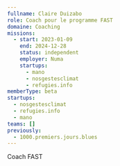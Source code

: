 ```yaml
---
fullname: Claire Duizabo
role: Coach pour le programme FAST
domaine: Coaching
missions:
  - start: 2023-01-09
    end: 2024-12-28
    status: independent
    employer: Numa
    startups:
      - mano
      - nosgestesclimat
      - refugies.info
memberType: beta
startups:
  - nosgestesclimat
  - refugies.info
  - mano
teams: []
previously:
  - 1000.premiers.jours.blues
---
```

Coach FAST